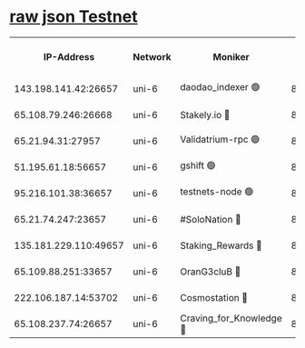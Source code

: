 [raw json Testnet](https://rpc-check.junot.stavr.tech/junot/rpc-junot-result.json)
=


<table><tr><th>IP-Address</th><th>Network</th><th>Moniker</th><th>Latest Block Height</th><th>Earliest Block Height</th><th>Catching Up</th><th>Tx Index</th><th>Voting Power</th><th>Scan Time</th></tr><tr><td>143.198.141.42:26657</td><td>uni-6</td><td>daodao_indexer 🟢</td><td>8846157</td><td>1</td><td>False</td><td>off</td><td>0</td><td>2024-03-13T17:26:56.394342816UTC</td></tr><tr><td>65.108.79.246:26668</td><td>uni-6</td><td>Stakely.io 🔴</td><td>8846152</td><td>1570872</td><td>False</td><td>on</td><td>11</td><td>2024-03-13T17:26:42.264470762UTC</td></tr><tr><td>65.21.94.31:27957</td><td>uni-6</td><td>Validatrium-rpc 🟢</td><td>8846150</td><td>2943363</td><td>False</td><td>on</td><td>0</td><td>2024-03-13T17:26:37.855873618UTC</td></tr><tr><td>51.195.61.18:56657</td><td>uni-6</td><td>gshift 🟢</td><td>8559900</td><td>7691417</td><td>False</td><td>on</td><td>0</td><td>2024-03-13T17:26:23.994058141UTC</td></tr><tr><td>95.216.101.38:36657</td><td>uni-6</td><td>testnets-node 🟢</td><td>8846153</td><td>8116304</td><td>False</td><td>on</td><td>0</td><td>2024-03-13T17:26:44.646280274UTC</td></tr><tr><td>65.21.74.247:23657</td><td>uni-6</td><td>#SoloNation 🔴</td><td>8846157</td><td>8237483</td><td>False</td><td>on</td><td>112</td><td>2024-03-13T17:26:55.488443878UTC</td></tr><tr><td>135.181.229.110:49657</td><td>uni-6</td><td>Staking_Rewards 🔴</td><td>8846160</td><td>8388763</td><td>False</td><td>on</td><td>1008</td><td>2024-03-13T17:27:03.146114268UTC</td></tr><tr><td>65.109.88.251:33657</td><td>uni-6</td><td>OranG3cluB 🔴</td><td>8846159</td><td>8418953</td><td>False</td><td>on</td><td>11</td><td>2024-03-13T17:27:00.797954396UTC</td></tr><tr><td>222.106.187.14:53702</td><td>uni-6</td><td>Cosmostation 🔴</td><td>8846147</td><td>8759614</td><td>False</td><td>on</td><td>109003</td><td>2024-03-13T17:26:35.494764910UTC</td></tr><tr><td>65.108.237.74:26657</td><td>uni-6</td><td>Craving_for_Knowledge 🔴</td><td>8846156</td><td>8791064</td><td>False</td><td>on</td><td>9004</td><td>2024-03-13T17:26:53.145180292UTC</td></tr></table>